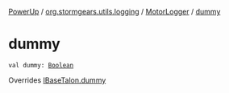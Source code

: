 [PowerUp](../../index.md) / [org.stormgears.utils.logging](../index.md) / [MotorLogger](index.md) / [dummy](./dummy.md)

# dummy

`val dummy: `[`Boolean`](https://kotlinlang.org/api/latest/jvm/stdlib/kotlin/-boolean/index.html)

Overrides [IBaseTalon.dummy](../../org.stormgears.utils.decoupling/-i-base-talon/dummy.md)

